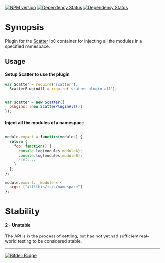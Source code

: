[![NPM version](https://badge.fury.io/js/scatter-plugin-all.png)](http://badge.fury.io/js/scatter-plugin-all)
[![Dependency Status](https://gemnasium.com/mariocasciaro/scatter-plugin-config.png)](https://gemnasium.com/mariocasciaro/scatter-plugin-config)
[![Dependency Status](https://gemnasium.com/mariocasciaro/scatter-plugin-all.png)](https://gemnasium.com/mariocasciaro/scatter-plugin-all)

# Synopsis

Plugin for the [Scatter](https://github.com/mariocasciaro/scatter) IoC container for 
injecting all the modules in a specified namespace.

## Usage

#### Setup Scatter to use the plugin
```javascript
var Scatter = require('scatter'),
  ScatterPluginAll = require('scatter-plugin-all');


var scatter = new Scatter({
  plugins: [new ScatterPluginAll()]
});

```

#### Inject all the modules of a namespace

```javascript

module.export = function(modules) {
  return {
    foo: function() {
      console.log(modules.moduleA);
      console.log(modules.moduleB);
      //etc...
    }
  };
};

module.export.__module = {
  args: ["all!this/is/a/namespace"]
};

```

# Stability

#### 2 - Unstable

The API is in the process of settling, but has not yet had
sufficient real-world testing to be considered stable.

---
[![Bitdeli Badge](https://d2weczhvl823v0.cloudfront.net/mariocasciaro/scatter-plugin-all/trend.png)](https://bitdeli.com/free "Bitdeli Badge")
